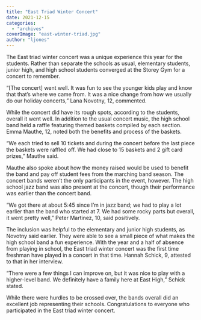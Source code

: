 ```yaml
---
title: "East Triad Winter Concert"
date: 2021-12-15
categories: 
  - "archives"
coverImage: "east-winter-triad.jpg"
author: "ljones"
---
```


The East triad winter concert was a unique experience this year for the students. Rather than separate the schools as usual, elementary students, junior high, and high school students converged at the Storey Gym for a concert to remember. 

“\[The concert\] went well. It was fun to see the younger kids play and know that that’s where we came from. It was a nice change from how we usually do our holiday concerts,” Lana Novotny, 12, commented. 

While the concert did have its rough spots, according to the students, overall it went well. In addition to the usual concert music, the high school band held a raffle featuring themed baskets compiled by each section. Emma Mauthe, 12, noted both the benefits and process of the baskets. 

“We each tried to sell 10 tickets and during the concert before the last piece the baskets were raffled off. We had close to 15 baskets and 2 gift card prizes,” Mauthe said. 

Mauthe also spoke about how the money raised would be used to benefit the band and pay off student fees from the marching band season. The concert bands weren’t the only participants in the event, however. The high school jazz band was also present at the concert, though their performance was earlier than the concert band. 

“We got there at about 5:45 since I’m in jazz band; we had to play a lot earlier than the band who started at 7. We had some rocky parts but overall, it went pretty well,” Peter Martinez, 10, said positively. 

The inclusion was helpful to the elementary and junior high students, as Novotny said earlier. They were able to see a small piece of what makes the high school band a fun experience. With the year and a half of absence from playing in school, the East triad winter concert was the first time freshman have played in a concert in that time. Hannah Schick, 9, attested to that in her interview.  

“There were a few things I can improve on, but it was nice to play with a higher-level band. We definitely have a family here at East High,” Schick stated. 

While there were hurdles to be crossed over, the bands overall did an excellent job representing their schools. Congratulations to everyone who participated in the East triad winter concert.
